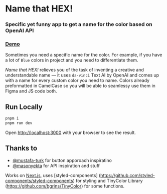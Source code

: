 # Name that HEX!

### Specific yet funny app to get a name for the color based on OpenAI API

### [Demo](https://namethathex.vercel.app)

Sometimes you need a specific name for the color. For example, if you have a lot of `Blue` colors in project and you need to differentiate them. 

*Name that HEX!* relieves you of the task of inventing a creative and understandable name — it uses `da-vinci` Text AI by OpenAI and comes up with a name for every custom color you need to name. Colors already preformatted in CamelCase so you will be able to seamlessy use them in Figma and JS code both.

## Run Locally
```bash
pnpm i
pnpm run dev
```

Open [http://localhost:3000](http://localhost:3000) with your browser to see the result.

## Thanks to
- [@mustafa-turk](https://github.com/mustafa-turk/where-next) for button apporoach inspiratino
- [@masonyekta](https://github.com/masonyekta/nextjs-openai-text-to-color) for API inspiration and stuff

Works on [Next.js](https://nextjs.org/), uses [styled-components] (https://github.com/styled-components/styled-components) for styling and TinyColor Library (https://github.com/bgrins/TinyColor) for some functions.
